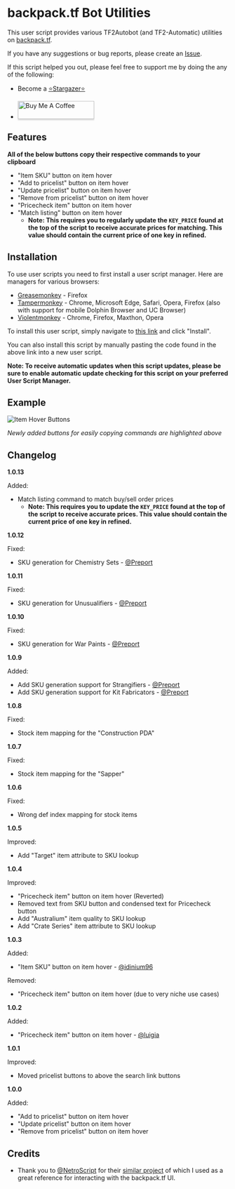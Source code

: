 # backpack.tf Bot Utilities

This user script provides various TF2Autobot (and TF2-Automatic) utilities on [backpack.tf](https://backpack.tf/).

If you have any suggestions or bug reports, please create an [Issue](https://github.com/Bonfire/bptf-bot-utilities/issues).

If this script helped you out, please feel free to support me by doing the any of the following:

- Become a [⭐Stargazer⭐](https://github.com/Bonfire/bptf-bot-utilities/stargazers)

- <a href="https://www.buymeacoffee.com/bonf" target="_blank"><img src="https://www.buymeacoffee.com/assets/img/custom_images/orange_img.png" alt="Buy Me A Coffee" style="height: 41px !important;width: 174px !important;box-shadow: 0px 3px 2px 0px rgba(190, 190, 190, 0.5) !important;-webkit-box-shadow: 0px 3px 2px 0px rgba(190, 190, 190, 0.5) !important;" ></a>

## Features

**All of the below buttons copy their respective commands to your clipboard**

- "Item SKU" button on item hover
- "Add to pricelist" button on item hover
- "Update pricelist" button on item hover
- "Remove from pricelist" button on item hover
- "Pricecheck item" button on item hover
- "Match listing" button on item hover
   - **Note: This requires you to regularly update the `KEY_PRICE` found at the top of the script to receive accurate prices for matching. This value should contain the current price of one key in refined.**

## Installation

To use user scripts you need to first install a user script manager. Here are managers for various browsers:

- [Greasemonkey](http://www.greasespot.net/) - Firefox
- [Tampermonkey](https://tampermonkey.net/) - Chrome, Microsoft Edge, Safari, Opera, Firefox (also with support for mobile Dolphin Browser and UC Browser)
- [Violentmonkey](https://violentmonkey.github.io/) - Chrome, Firefox, Maxthon, Opera

To install this user script, simply navigate to [this link](https://github.com/Bonfire/bptf-bot-utilities/raw/master/bptf-bot-utilities.user.js) and click "Install".

You can also install this script by manually pasting the code found in the above link into a new user script.

**Note: To receive automatic updates when this script updates, please be sure to enable automatic update checking for this script on your preferred User Script Manager.**

## Example

![Item Hover Buttons](https://i.imgur.com/lhlzfRy.png)

_Newly added buttons for easily copying commands are highlighted above_

## Changelog

**1.0.13**

Added:

- Match listing command to match buy/sell order prices
  - **Note: This requires you to update the `KEY_PRICE` found at the top of the script to receive accurate prices. This value should contain the current price of one key in refined.**

**1.0.12**

Fixed:

- SKU generation for Chemistry Sets - [@Preport](https://github.com/Preport)

**1.0.11**

Fixed:

- SKU generation for Unusualifiers - [@Preport](https://github.com/Preport)

**1.0.10**

Fixed:

- SKU generation for War Paints - [@Preport](https://github.com/Preport)

**1.0.9**

Added:

- Add SKU generation support for Strangifiers - [@Preport](https://github.com/Preport)
- Add SKU generation support for Kit Fabricators - [@Preport](https://github.com/Preport)

**1.0.8**

Fixed:

- Stock item mapping for the "Construction PDA"

**1.0.7**

Fixed:

- Stock item mapping for the "Sapper"

**1.0.6**

Fixed:

- Wrong def index mapping for stock items

**1.0.5**

Improved:

- Add "Target" item attribute to SKU lookup

**1.0.4**

Improved:

- "Pricecheck item" button on item hover (Reverted)
- Removed text from SKU button and condensed text for Pricecheck button
- Add "Australium" item quality to SKU lookup
- Add "Crate Series" item attribute to SKU lookup

**1.0.3**

Added:

- "Item SKU" button on item hover - [@idinium96](https://github.com/idinium96)

Removed:

- "Pricecheck item" button on item hover (due to very niche use cases)

**1.0.2**

Added:

- "Pricecheck item" button on item hover - [@luigia](https://github.com/luigia)

**1.0.1**

Improved:

- Moved pricelist buttons to above the search link buttons

**1.0.0**

Added:

- "Add to pricelist" button on item hover
- "Update pricelist" button on item hover
- "Remove from pricelist" button on item hover

## Credits

- Thank you to [@NetroScript](https://github.com/NetroScript) for their [similar project](https://github.com/NetroScript/backpack.tf-miscellaneous-extensions/) of which I used as a great reference for interacting with the backpack.tf UI.
